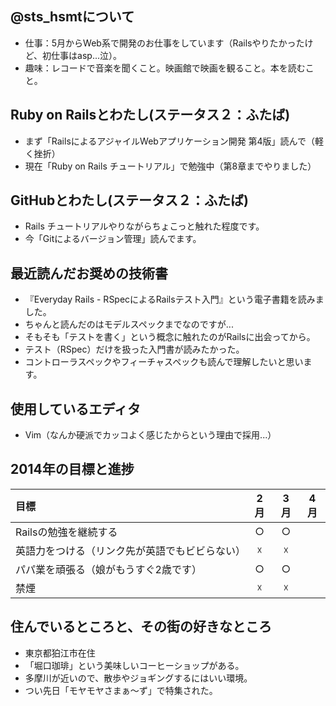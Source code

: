 ## @sts_hsmtについて  
* 仕事：5月からWeb系で開発のお仕事をしています（Railsやりたかったけど、初仕事はasp...泣）。 
* 趣味：レコードで音楽を聞くこと。映画館で映画を観ること。本を読むこと。

## Ruby on Railsとわたし(ステータス２：ふたば)  
* まず「RailsによるアジャイルWebアプリケーション開発 第4版」読んで（軽く挫折）  
* 現在「Ruby on Rails チュートリアル」で勉強中（第8章までやりました）  

## GitHubとわたし(ステータス２：ふたば)
* Rails チュートリアルやりながらちょこっと触れた程度です。  
* 今「Gitによるバージョン管理」読んでます。

## 最近読んだお奨めの技術書
* 『Everyday Rails - RSpecによるRailsテスト入門』という電子書籍を読みました。
* ちゃんと読んだのはモデルスペックまでなのですが...
* そもそも「テストを書く」という概念に触れたのがRailsに出会ってから。
* テスト（RSpec）だけを扱った入門書が読みたかった。
* コントローラスペックやフィーチャスペックも読んで理解したいと思います。

## 使用しているエディタ
* Vim（なんか硬派でカッコよく感じたからという理由で採用...）

## 2014年の目標と進捗
| 目標 | 2月 | 3月 | 4月 |
|:-----------|:------------:|:------------:|:------------:|
| Railsの勉強を継続する | ○ | ○ |
| 英語力をつける（リンク先が英語でもビビらない）| ☓ | ☓ |
| パパ業を頑張る（娘がもうすぐ2歳です） | ○ | ○ | 
| 禁煙 | ☓ | ☓ | 

## 住んでいるところと、その街の好きなところ
* 東京都狛江市在住
* 「堀口珈琲」という美味しいコーヒーショップがある。
* 多摩川が近いので、散歩やジョギングするにはいい環境。
* つい先日「モヤモヤさまぁ～ず」で特集された。

